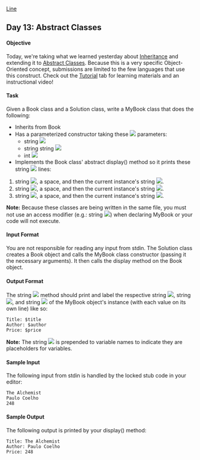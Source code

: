 [Line](https://www.hackerrank.com/challenges/30-abstract-classes/problem)

## Day 13: Abstract Classes

#### Objective
Today, we're taking what we learned yesterday about [Inheritance](https://docs.oracle.com/javase/tutorial/java/IandI/subclasses.html) and extending it to [Abstract Classes](https://docs.oracle.com/javase/tutorial/java/IandI/abstract.html). Because this is a very specific Object-Oriented concept, submissions are limited to the few languages that use this construct. Check out the [Tutorial](https://www.hackerrank.com/challenges/30-abstract-classes/tutorial) tab for learning materials and an instructional video!

#### Task
Given a Book class and a Solution class, write a MyBook class that does the following:
- Inherits from Book
- Has a parameterized constructor taking these <img src="https://latex.codecogs.com/svg.latex?\Large&space;3"> parameters:
  - string <img src="https://latex.codecogs.com/svg.latex?\Large&space;title">
  - string string <img src="https://latex.codecogs.com/svg.latex?\Large&space;author">
  - int <img src="https://latex.codecogs.com/svg.latex?\Large&space;price">
- Implements the Book class' abstract display() method so it prints these string <img src="https://latex.codecogs.com/svg.latex?\Large&space;3"> lines:
1. string <img src="https://latex.codecogs.com/svg.latex?\Large&space;Title:">, a space, and then the current instance's string <img src="https://latex.codecogs.com/svg.latex?\Large&space;title">.<br>
2. string <img src="https://latex.codecogs.com/svg.latex?\Large&space;Author">, a space, and then the current instance's string <img src="https://latex.codecogs.com/svg.latex?\Large&space;author">.<br>
3. string <img src="https://latex.codecogs.com/svg.latex?\Large&space;Price">, a space, and then the current instance's string <img src="https://latex.codecogs.com/svg.latex?\Large&space;price">.

**Note:** Because these classes are being written in the same file, you must not use an access modifier (e.g.: string <img src="https://latex.codecogs.com/svg.latex?\Large&space;public">) when declaring MyBook or your code will not execute.

#### Input Format

You are not responsible for reading any input from stdin. The Solution class creates a Book object and calls the MyBook class constructor (passing it the necessary arguments). It then calls the display method on the Book object.

#### Output Format

The string <img src="https://latex.codecogs.com/svg.latex?\Large&space;void{\;}display"> method should print and label the respective string <img src="https://latex.codecogs.com/svg.latex?\Large&space;title">, string <img src="https://latex.codecogs.com/svg.latex?\Large&space;author">, and string <img src="https://latex.codecogs.com/svg.latex?\Large&space;price"> of the MyBook object's instance (with each value on its own line) like so:
```
Title: $title
Author: $author
Price: $price
```
**Note:** The string <img src="https://latex.codecogs.com/svg.latex?\Large&space;\char`$"> is prepended to variable names to indicate they are placeholders for variables.

#### Sample Input

The following input from stdin is handled by the locked stub code in your editor:
```
The Alchemist
Paulo Coelho
248
```
#### Sample Output

The following output is printed by your display() method:
```
Title: The Alchemist
Author: Paulo Coelho
Price: 248
```
